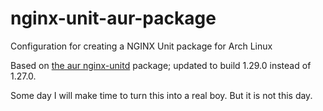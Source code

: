 # nginx-unit-aur-package

Configuration for creating a NGINX Unit package for Arch Linux

Based on [the aur nginx-unitd](https://aur.archlinux.org/packages/nginx-unitd) package; updated to build 1.29.0 instead of 1.27.0.

Some day I will make time to turn this into a real boy. But it is not this day.
